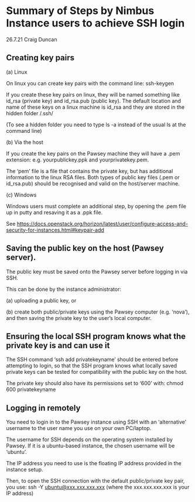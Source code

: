 # Summary of Steps by Nimbus Instance users to achieve SSH login
26.7.21
Craig Duncan

##	Creating key pairs

(a)	Linux

On linux you can create key pairs with the command line: ssh-keygen

If you create these key pairs on linux, they will be named something like id_rsa (private key) and id_rsa.pub (public key).  The default location and name of these keys on a linux machine is id_rsa and they are stored in the hidden folder /.ssh/  

(To see a hidden folder you need to type ls -a instead of the usual ls at the command line)

(b)	Via the host

If you create the key pairs on the Pawsey machine they will have a .pem extension: e.g. yourpublickey.ppk and yourprivatekey.pem.   

The ‘pem’ file is a file that contains the private key, but has additional information to the linux RSA files.   Both types of public key files (.pem or id_rsa.pub) should be recognised and valid on the host/server machine.

(c) 	Windows

Windows users must complete an additional step, by opening the .pem file up in putty and resaving it as a .ppk file.

See https://docs.openstack.org/horizon/latest/user/configure-access-and-security-for-instances.html#keypair-add 

## Saving the public key on the host (Pawsey server).

The public key must be saved onto the Pawsey server before logging in via SSH.  

This can be done by the instance administrator:

(a) 	uploading a public key, or 

(b)	create both public/private keys using the Pawsey computer (e.g. ‘nova’), and then saving the private key to the user’s local computer.   

##	Ensuring the local SSH program knows what the private key is and can use it

The SSH command ‘ssh add privatekeyname’ should be entered before attempting to login, so that the SSH program knows what locally saved private keys can be tested for compatibility with the public key on the host.

The private key should also have its permissions set to ‘600’ with:
chmod 600 privatekeyname

##	Logging in remotely

You need to login in to the Pawsey instance using SSH with an ‘alternative’ username to the user name you use on your own PC/laptop.   

The username for SSH depends on the operating system installed by Pawsey.  If it is a ubuntu-based instance, the chosen username will be ‘ubuntu’.   

The IP address you need to use is the floating IP address provided in the instance setup.

Then, to open the SSH connection with the default public/private key pair, you use:
ssh -Y ubuntu@xxx.xxx.xxx.xxx    (where the xxx.xxx.xxx.xxx is your IP address)

